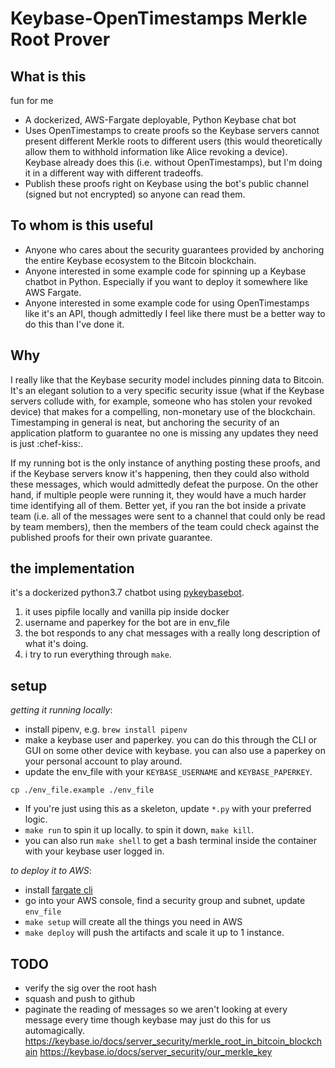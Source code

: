 
# Keybase-OpenTimestamps Merkle Root Prover

## What is this
fun for me
* A dockerized, AWS-Fargate deployable, Python Keybase chat bot
* Uses OpenTimestamps to create proofs so the Keybase servers cannot present different Merkle roots to different users (this would theoretically allow them to withhold information like Alice revoking a device). Keybase already does this (i.e. without OpenTimestamps), but I'm doing it in a different way with different tradeoffs.
* Publish these proofs right on Keybase using the bot's public channel (signed but not encrypted) so anyone can read them. 

## To whom is this useful
* Anyone who cares about the security guarantees provided by anchoring the entire Keybase ecosystem to the Bitcoin blockchain.
* Anyone interested in some example code for spinning up a Keybase chatbot in Python. Especially if you want to deploy it somewhere like AWS Fargate. 
* Anyone interested in some example code for using OpenTimestamps like it's an API, though admittedly I feel like there must be a better way to do this than I've done it. 

## Why
I really like that the Keybase security model includes pinning data to Bitcoin. It's an elegant solution to a very specific security issue (what if the Keybase servers collude with, for example, someone who has stolen your revoked device) that makes for a compelling, non-monetary use of the blockchain. Timestamping in general is neat, but anchoring the security of an application platform to guarantee no one is missing any updates they need is just :chef-kiss:. 

If my running bot is the only instance of anything posting these proofs, and if the Keybase servers know it's happening, then they could also withold these messages, which would admittedly defeat the purpose. On the other hand, if multiple people were running it, they would have a much harder time identifying all of them. Better yet, if you ran the bot inside a private team (i.e. all of the messages were sent to a channel that could only be read by team members), then the members of the team could check against the published proofs for their own private guarantee. 

## the implementation
it's a dockerized python3.7 chatbot using [pykeybasebot](https://github.com/keybase/pykeybasebot). 
1. it uses pipfile locally and vanilla pip inside docker
2. username and paperkey for the bot are in env_file
3. the bot responds to any chat messages with a really long description of what it's doing.
4. i try to run everything through `make`. 

## setup
*getting it running locally*:
* install pipenv, e.g. `brew install pipenv`
* make a keybase user and paperkey. you can do this through the CLI or GUI on some other device with keybase. you can also use a paperkey on your personal account to play around.
* update the env_file with your `KEYBASE_USERNAME` and `KEYBASE_PAPERKEY`.
```
cp ./env_file.example ./env_file
```
* If you're just using this as a skeleton, update `*.py` with your preferred logic.
* `make run` to spin it up locally. to spin it down, `make kill`.
* you can also run `make shell` to get a bash terminal inside the container with your keybase user logged in.

*to deploy it to AWS*:
* install [fargate cli](https://somanymachines.com/fargate/)
* go into your AWS console, find a security group and subnet, update `env_file`
* `make setup` will create all the things you need in AWS
* `make deploy` will push the artifacts and scale it up to 1 instance. 


## TODO
* verify the sig over the root hash
* squash and push to github
* paginate the reading of messages so we aren't looking at every message every time though keybase may just do this for us automagically.
https://keybase.io/docs/server_security/merkle_root_in_bitcoin_blockchain
https://keybase.io/docs/server_security/our_merkle_key
